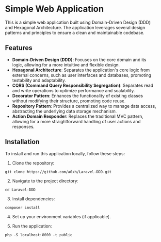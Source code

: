 # Simple Web Application

This is a simple web application built using Domain-Driven Design (DDD) and Hexagonal Architecture. The application leverages several design patterns and principles to ensure a clean and maintainable codebase.

## Features

- **Domain-Driven Design (DDD)**: Focuses on the core domain and its logic, allowing for a more intuitive and flexible design.
- **Hexagonal Architecture**: Separates the application's core logic from external concerns, such as user interfaces and databases, promoting testability and adaptability.
- **CQRS (Command Query Responsibility Segregation)**: Separates read and write operations to optimize performance and scalability.
- **Decorator Pattern**: Enhances the functionality of existing classes without modifying their structure, promoting code reuse.
- **Repository Pattern**: Provides a centralized way to manage data access, abstracting the underlying data storage mechanism.
- **Action Domain Responder**: Replaces the traditional MVC pattern, allowing for a more straightforward handling of user actions and responses.

## Installation

To install and run this application locally, follow these steps:

1. Clone the repository:

```
git clone https://github.com/a0xh/Laravel-DDD.git
```

2. Navigate to the project directory:

```
cd Laravel-DDD
```


3. Install dependencies:

```
composer install
```


4. Set up your environment variables (if applicable).

5. Run the application:

```
php -S localhost:8000 -t public
```
